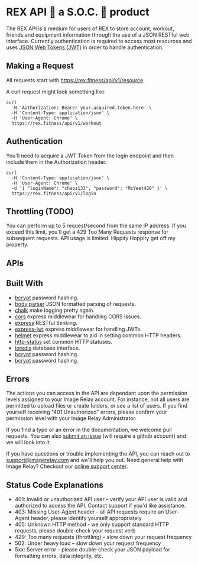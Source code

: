 REX API 🦖 a S.O.C. 🧦 product
=============

The REX API is a medium for users of REX to store account, workout, friends and equipment information through the use of a JSON RESTful web interface. Currently authentication is required to access most resources and uses [JSON Web Tokens (JWT)](https://datatracker.ietf.org/doc/html/rfc7519) in order to handle authentication.


Making a Request
-------------

All requests start with https://rex.fitness/api/v1/resource

A curl request might look something like:

```shell
curl
  -H 'Authorization: Bearer your.acquired.token.here' \
  -H 'Content-Type: application/json' \
  -H 'User-Agent: Chrome' \
  https://rex.fitness/api/v1/workout
```

Authentication
-------------
You'll need to acquire a JWT Token from the login endpoint and then include them in the Authorization header.

```shell
curl
  -H 'Content-Type: application/json' \
  -H 'User-Agent: Chrome' \
  -d '{ "loginName": "chaoz133", "password": "McYeet420" }' \
  https://rex.fitness/api/v1/login
```

Throttling (TODO)
-------------

You can perform up to 5 request/second from the same IP address. If you exceed this limit, you'll get a 429 Too Many Requests response for subsequent requests. API usage is limited. Hippity Hoppity get off my property.

APIs
-------------

Built With
-------------
* [bcrypt](https://github.com/kelektiv/node.bcrypt.js) password hashing.
* [body parser](https://github.com/expressjs/body-parser) JSON formatted parsing of requests.
* [chalk](https://github.com/chalk/chalk) make logging pretty again.
* [cors](https://github.com/expressjs/cors) express middlewear for handling CORS issues.
* [express](http://expressjs.com/) RESTful thinking.
* [express-jwt](https://github.com/auth0/express-jwt) express middlewear for handling JWTs.
* [helmet](https://helmetjs.github.io/) express middlewear to aid in setting common HTTP headers.
* [http-status](https://github.com/adaltas/node-http-status) set common HTTP statuses.
* [ioredis](https://github.com/luin/ioredis) database interface.
* [bcrypt](https://github.com/imagerelay/imagerelay-php) password hashing.
* [bcrypt](https://github.com/imagerelay/imagerelay-php) password hashing.

Errors
-------------
The actions you can access in the API are dependant upon the permission levels assigned to your Image Relay account.
For instance, not all users are permitted to upload files or create folders, or see a list of users. If you find yourself
receiving "401 Unauthorized" errors, please confirm your permission level with your Image Relay Administrator.

If you find a typo or an error in the documentation, we welcome pull requests. You can also [submit an issue](https://github.com/imagerelay/API/issues) (will require a github account) and we will look into it.

If you have questions or trouble implementing the API, you can reach out to support@imagerelay.com and we'll help you out.
Need general help with Image Relay? Checkout our [online support center](http://support.imagerelay.com).

Status Code Explanations
-------

* 401: Invalid or unauthorized API user – verify your API user is valid and authorized to access the API. Contact support if you'd like assistance.
* 403: Missing User-Agent header - all API requests require an User-Agent header, please identify yourself appropriately
* 405: Unknown HTTP method - we only support standard HTTP requests, please double-check your request verb
* 429: Too many requests (throttling) – slow down your request frequency
* 502: Under heavy load – slow down your request frequency
* 5xx: Server error - please double-check your JSON payload for formatting errors, data integrity, etc.

